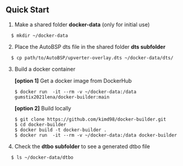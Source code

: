 ## Quick Start 
1. Make a shared folder **docker-data** (only for initial use)
```
  $ mkdir ~/docker-data
```
2. Place the AutoBSP dts file in the shared folder **dts subfolder**
```
  $ cp path/to/AutoBSP/upverter-overlay.dts ~/docker-data/dts/
```
3. Build a docker container

   **[option 1]** Get a docker image from DockerHub
    ```
    $ docker run  -it --rm -v ~/docker-data:/data gumstix2021lena/docker-builder:main   
    ```

   **[option 2]** Build locally
    ```
    $ git clone https://github.com/kimd98/docker-builder.git
    $ cd docker-builder
    $ docker build -t docker-builder .
    $ docker run  -it --rm -v ~/docker-data:/data docker-builder
    ```

4. Check the **dtbo subfolder** to see a generated dtbo file
```
  $ ls ~/docker-data/dtbo
```
